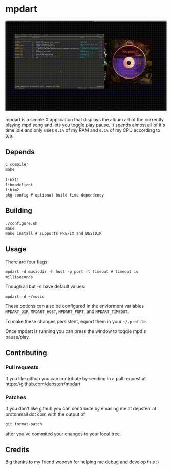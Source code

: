 mpdart
======

![preview gif](preview.gif)

mpdart is a simple X application that displays the album art of the currently playing mpd song and lets you toggle play pause. It spends almost all of it's time idle and only uses `0.1%` of my RAM and `0.1%` of my CPU according to top.

Depends
-------

	C compiler
	make

	libX11
	libmpdclient
	libim2
	pkg-config # optional build time dependency

Building
--------

	./configure.sh
	make
	make install # supports PREFIX and DESTDIR

Usage
-----

There are four flags:

	mpdart -d musicdir -h host -p port -t timeout # timeout is milliseconds

Though all but -d have default values:

	mpdart -d ~/music

These options can also be configured in the enviorment variables `MPDART_DIR`, `MPDART_HOST`, `MPDART_PORT`, and `MPDART_TIMEOUT`.

To make these changes persistent, export them in your `~/.profile`.

Once mpdart is running you can press the window to toggle mpd's pause/play.

Contributing
------------

### Pull requests
If you like github you can contribute by sending in a pull request at
https://github.com/depsterr/mpdart

### Patches
If you don't like github you can contribute by emailing me at
depsterr at protonmail dot com with the output of

	git format-patch

after you've commited your changes to your local tree.

Credits
-------

Big thanks to my friend wooosh for helping me debug and develop this :)
